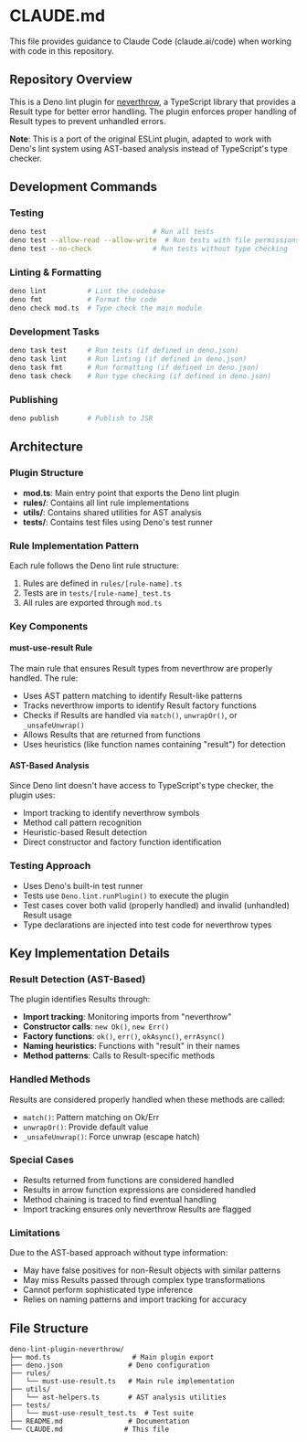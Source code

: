 # CLAUDE.md

This file provides guidance to Claude Code (claude.ai/code) when working with code in this repository.

## Repository Overview

This is a Deno lint plugin for [neverthrow](https://github.com/supermacro/neverthrow), a TypeScript library that provides a Result type for better error handling. The plugin enforces proper handling of Result types to prevent unhandled errors.

**Note**: This is a port of the original ESLint plugin, adapted to work with Deno's lint system using AST-based analysis instead of TypeScript's type checker.

## Development Commands

### Testing

```bash
deno test                          # Run all tests
deno test --allow-read --allow-write  # Run tests with file permissions
deno test --no-check               # Run tests without type checking
```

### Linting & Formatting

```bash
deno lint          # Lint the codebase
deno fmt           # Format the code
deno check mod.ts  # Type check the main module
```

### Development Tasks

```bash
deno task test     # Run tests (if defined in deno.json)
deno task lint     # Run linting (if defined in deno.json)
deno task fmt      # Run formatting (if defined in deno.json)
deno task check    # Run type checking (if defined in deno.json)
```

### Publishing

```bash
deno publish       # Publish to JSR
```

## Architecture

### Plugin Structure

- **mod.ts**: Main entry point that exports the Deno lint plugin
- **rules/**: Contains all lint rule implementations
- **utils/**: Contains shared utilities for AST analysis
- **tests/**: Contains test files using Deno's test runner

### Rule Implementation Pattern

Each rule follows the Deno lint rule structure:

1. Rules are defined in `rules/[rule-name].ts`
2. Tests are in `tests/[rule-name]_test.ts`
3. All rules are exported through `mod.ts`

### Key Components

#### must-use-result Rule

The main rule that ensures Result types from neverthrow are properly handled. The rule:

- Uses AST pattern matching to identify Result-like patterns
- Tracks neverthrow imports to identify Result factory functions
- Checks if Results are handled via `match()`, `unwrapOr()`, or `_unsafeUnwrap()`
- Allows Results that are returned from functions
- Uses heuristics (like function names containing "result") for detection

#### AST-Based Analysis

Since Deno lint doesn't have access to TypeScript's type checker, the plugin uses:

- Import tracking to identify neverthrow symbols
- Method call pattern recognition
- Heuristic-based Result detection
- Direct constructor and factory function identification

### Testing Approach

- Uses Deno's built-in test runner
- Tests use `Deno.lint.runPlugin()` to execute the plugin
- Test cases cover both valid (properly handled) and invalid (unhandled) Result usage
- Type declarations are injected into test code for neverthrow types

## Key Implementation Details

### Result Detection (AST-Based)

The plugin identifies Results through:

- **Import tracking**: Monitoring imports from "neverthrow"
- **Constructor calls**: `new Ok()`, `new Err()`
- **Factory functions**: `ok()`, `err()`, `okAsync()`, `errAsync()`
- **Naming heuristics**: Functions with "result" in their names
- **Method patterns**: Calls to Result-specific methods

### Handled Methods

Results are considered properly handled when these methods are called:

- `match()`: Pattern matching on Ok/Err
- `unwrapOr()`: Provide default value
- `_unsafeUnwrap()`: Force unwrap (escape hatch)

### Special Cases

- Results returned from functions are considered handled
- Results in arrow function expressions are considered handled
- Method chaining is traced to find eventual handling
- Import tracking ensures only neverthrow Results are flagged

### Limitations

Due to the AST-based approach without type information:

- May have false positives for non-Result objects with similar patterns
- May miss Results passed through complex type transformations
- Cannot perform sophisticated type inference
- Relies on naming patterns and import tracking for accuracy

## File Structure

```
deno-lint-plugin-neverthrow/
├── mod.ts                    # Main plugin export
├── deno.json                # Deno configuration
├── rules/
│   └── must-use-result.ts   # Main rule implementation
├── utils/
│   └── ast-helpers.ts       # AST analysis utilities
├── tests/
│   └── must-use-result_test.ts  # Test suite
├── README.md                # Documentation
└── CLAUDE.md               # This file
```
